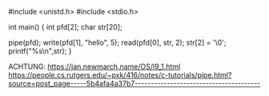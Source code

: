 #include <unistd.h>
#include <stdio.h>

int main()
{
 int  pfd[2];
 char str[20];

 pipe(pfd);
 write(pfd[1], "hello", 5);
 read(pfd[0], str, 2);
 str[2] = '\0';
 printf("%s\n",str);
}

ACHTUNG: 
https://jan.newmarch.name/OS/l9_1.html
https://people.cs.rutgers.edu/~pxk/416/notes/c-tutorials/pipe.html?source=post_page-----5b4afa4a37b7---------------------------------------

